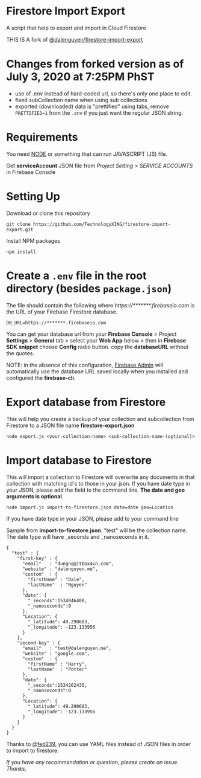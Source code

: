 # Firestore Import Export
A script that help to export and import in Cloud Firestore

THIS IS A fork of [@dalenguyen/firestore-import-export](https://github.com/dalenguyen/firestore-import-export)

# Changes from forked version as of July 3, 2020 at 7:25PM PhST
 - use of .env instead of hard-coded url, so there's only one place to edit.
 - fixed subCollection name when using sub collections
 - exported (downloaded) data is "prettified" using tabs, remove ```PRETTIFIED=1``` from the ```.env``` if you just want the regular JSON string.

# Requirements

You need [NODE](https://nodejs.org/en/download/) or something that can run JAVASCRIPT (JS) file.

Get **serviceAccount** JSON file from *Project Setting > SERVICE ACCOUNTS* in Firebase Console

# Setting Up

Download or clone this repository

```
git clone https://github.com/TechnologyXING/firestore-import-export.git
```

Install NPM packages

```
npm install
```

# Create a ```.env``` file in the root directory (besides ```package.json```)
The file should contain the following where _https://*******.firebaseio.com_ is the URL of your Firebase Firestore database.
```
DB_URL=https://*******.firebaseio.com
```
You can get your database url from your **Firebase Console** > Project **Settings** > **General** tab > select your **Web App** below > then in **Firebase SDK snippet** choose **Config** radio button. copy the **databaseURL** without the quotes.

NOTE: in the absence of this configuration, [Firebase Admin](https://firebase.google.com/docs/admin/setup#initialize-without-parameters) will automatically use the database URL saved locally when you installed and configured the **firebase-cli**.

# Export database from Firestore

This will help you create a backup of your collection and subcollection from Firestore to a JSON file name **firestore-export.json**

```
node export.js <your-collection-name> <sub-collection-name-(optional)>
```

# Import database to Firestore

This will import a collection to Firestore will overwrite any documents in that collection with matching id's to those in your json. If you have date type in your JSON, please add the field to the command line. **The date and geo arguments is optional**.

```
node import.js import-to-firestore.json date=date geo=Location
```

If you have date type in your JSON, please add to your command line

Sample from __import-to-firestore.json__. "test" will be the collection name. The date type will have _seconds and _nanoseconds in it.

```
{
  "test" : {
    "first-key" : {
      "email"   : "dungnq@itbox4vn.com",
      "website" : "dalenguyen.me",
      "custom"  : {
        "firstName" : "Dale",
        "lastName"  : "Nguyen"
      },
      "date": {
        "_seconds":1534046400,
        "_nanoseconds":0
      },
      "Location": {
        "_latitude": 49.290683,
        "_longitude": -123.133956
      }
    },
    "second-key" : {
      "email"   : "test@dalenguyen.me",
      "website" : "google.com",
      "custom"  : {
        "firstName" : "Harry",
        "lastName"  : "Potter"
      },
      "date": {
        "_seconds":1534262435,
        "_nanoseconds":0
      },
      "Location": {
        "_latitude": 49.290683,
        "_longitude": -123.133956
      }
    }
  }
}
```

Thanks to [@fed239](https://github.com/fed239), you can use YAML files instead of JSON files in order to import to firestore.

*If you have any recommendation or question, please create an issue. Thanks,*
